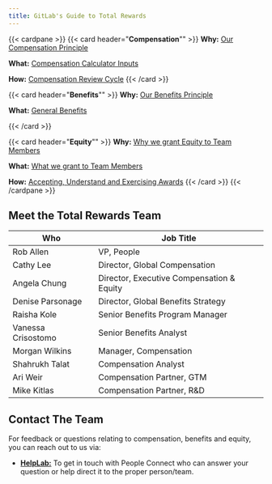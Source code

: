 ```yaml
---
title: GitLab's Guide to Total Rewards
---
```


{{< cardpane  >}}
{{< card header="**Compensation**"" >}}
**Why:** [Our Compensation Principle](/handbook/total-rewards/compensation/#gitlabs-compensation-principles)

**What:** [Compensation Calculator Inputs](/handbook/total-rewards/compensation/compensation-calculator/)

**How:** [Compensation Review Cycle](/handbook/total-rewards/compensation/compensation-review-cycle/)
{{< /card >}}

{{< card header="**Benefits**"" >}}
**Why:** [Our Benefits Principle](/handbook/total-rewards/benefits/#guiding-principles)

**What:** [General Benefits](/handbook/total-rewards/benefits/general-and-entity-benefits/)

{{< /card >}}

{{< card header="**Equity**"" >}}
**Why:** [Why we grant Equity to Team Members](/handbook/total-rewards/stock-options/#stock-options)

**What:** [What we grant to Team Members](/handbook/total-rewards/stock-options/#stock-option-grant-levels)

**How:** [Accepting, Understand and Exercising Awards](/handbook/total-rewards/stock-options/#exercising-your-options)
{{< /card >}}
{{< /cardpane >}}

## Meet the Total Rewards Team

| Who  | Job Title |
|------|-----------|
| Rob Allen | VP, People |
| Cathy Lee | Director, Global Compensation |
| Angela Chung | Director, Executive Compensation & Equity |
| Denise Parsonage| Director, Global Benefits Strategy|
| Raisha Kole | Senior Benefits Program Manager |
| Vanessa Crisostomo | Senior Benefits Analyst |
| Morgan Wilkins | Manager, Compensation |
| Shahrukh Talat | Compensation Analyst |
| Ari Weir | Compensation Partner, GTM |
| Mike Kitlas | Compensation Partner, R&D |

## Contact The Team

For feedback or questions relating to compensation, benefits and equity, you can reach out to us via:

- **[HelpLab:](/handbook/business-technology/enterprise-applications/guides/helplab-guide/)** To get in touch with People Connect who can answer your question or help direct it to the proper person/team.
